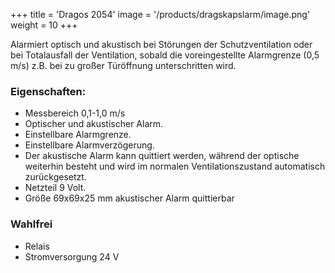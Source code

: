 +++
title = 'Dragos 2054'
image = '/products/dragskapslarm/image.png'
weight = 10
+++

Alarmiert optisch und akustisch bei Störungen der Schutzventilation oder bei Totalausfall der Ventilation, sobald die voreingestellte Alarmgrenze (0,5 m/s) z.B. bei zu großer Türöffnung unterschritten wird.

<!--more-->

### Eigenschaften:

- Messbereich 0,1-1,0 m/s
- Optischer und akustischer Alarm.
- Einstellbare Alarmgrenze.
- Einstellbare Alarmverzögerung.
- Der akustische Alarm kann quittiert werden, während der optische weiterhin besteht und wird im normalen Ventilationszustand automatisch zurückgesetzt.
- Netzteil 9 Volt.
- Größe 69x69x25 mm akustischer Alarm quittierbar

### Wahlfrei

- Relais
- Stromversorgung 24 V
